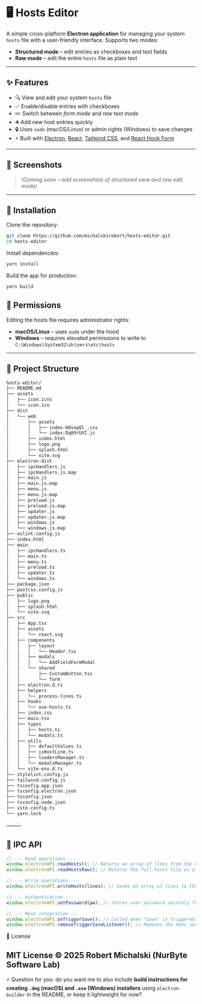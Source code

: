 # 🖥️ Hosts Editor

A simple cross-platform **Electron application** for managing your system `hosts` file with a user-friendly interface.
Supports two modes:

- **Structured mode** – edit entries as checkboxes and text fields
- **Raw mode** – edit the entire `hosts` file as plain text

---

## ✨ Features

- 🔍 View and edit your system `hosts` file
- ✅ Enable/disable entries with checkboxes
- ✏️ Switch between _form mode_ and _raw text mode_
- ➕ Add new host entries quickly
- 🔒 Uses `sudo` (macOS/Linux) or admin rights (Windows) to save changes
- ⚡ Built with [Electron](https://www.electronjs.org/), [React](https://react.dev/), [Tailwind CSS](https://tailwindcss.com/), and [React Hook Form](https://react-hook-form.com/)

---

## 📸 Screenshots

> _(Coming soon – add screenshots of structured view and raw edit mode)_

---

## 🚀 Installation

Clone the repository:

```bash
git clone https://github.com/michalskirobert/hosts-editor.git
cd hosts-editor
```

Install dependencies:

```bash
yarn install
```

Build the app for production:

```bash
yarn build
```

## 🔑 Permissions

Editing the hosts file requires administrator rights:

- **macOS/Linux** – uses `sudo` under the hood
- **Windows** – requires elevated permissions to write to
  `C:\Windows\System32\drivers\etc\hosts`

---

## 🧩 Project Structure

```bash
hosts-editor/
├── README.md
├── assets
│   ├── icon.icns
│   └── icon.ico
├── dist
│   └── web
│       ├── assets
│       │   ├── index-00snpQl_.css
│       │   └── index-Dq89rUXI.js
│       ├── index.html
│       ├── logo.png
│       ├── splash.html
│       └── vite.svg
├── electron-dist
│   ├── ipcHandlers.js
│   ├── ipcHandlers.js.map
│   ├── main.js
│   ├── main.js.map
│   ├── menu.js
│   ├── menu.js.map
│   ├── preload.js
│   ├── preload.js.map
│   ├── updater.js
│   ├── updater.js.map
│   ├── windows.js
│   └── windows.js.map
├── eslint.config.js
├── index.html
├── main
│   ├── ipcHandlers.ts
│   ├── main.ts
│   ├── menu.ts
│   ├── preload.ts
│   ├── updater.ts
│   └── windows.ts
├── package.json
├── postcss.config.js
├── public
│   ├── logo.png
│   ├── splash.html
│   └── vite.svg
├── src
│   ├── App.tsx
│   ├── assets
│   │   └── react.svg
│   ├── components
│   │   ├── layout
│   │   │   └── Header.tsx
│   │   ├── modals
│   │   │   └── AddFieldFormModal
│   │   └── shared
│   │       ├── CustomButton.tsx
│   │       └── form
│   ├── electron.d.ts
│   ├── helpers
│   │   └── process-lines.ts
│   ├── hooks
│   │   └── use-hosts.ts
│   ├── index.css
│   ├── main.tsx
│   ├── types
│   │   ├── hosts.ts
│   │   └── modals.ts
│   ├── utils
│   │   ├── defaultValues.ts
│   │   ├── isHostLine.ts
│   │   ├── loadersManager.ts
│   │   └── modalsManager.ts
│   └── vite-env.d.ts
├── stylelint.config.js
├── tailwind.config.js
├── tsconfig.app.json
├── tsconfig.electron.json
├── tsconfig.json
├── tsconfig.node.json
├── vite.config.ts
└── yarn.lock
```

⸻

## 📡 IPC API

```ts
// --- Read operations ---
window.electronAPI.readHosts(); // Returns an array of lines from the hosts file
window.electronAPI.readHostsRaw(); // Returns the full hosts file as a single string

// --- Write operations ---
window.electronAPI.writeHosts(lines); // Saves an array of lines to the hosts file

// --- Authentication ---
window.electronAPI.setPassword(pw); // Stores user password securely for elevated writes

// --- Menu integration ---
window.electronAPI.onTriggerSave(); // Called when "Save" is triggered from the app menu
window.electronAPI.removeTriggerSaveListener(); // Removes the menu save listener
```

📄 License

## MIT License © 2025 Robert Michalski (NurByte Software Lab)

⚡ Question for you: do you want me to also include **build instructions for creating `.dmg` (macOS) and `.exe` (Windows) installers** using `electron-builder` in the README, or keep it lightweight for now?
